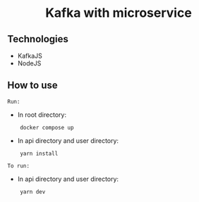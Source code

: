 <h1 align="center">
 Kafka with microservice
</h1>

## Technologies
- KafkaJS
- NodeJS

## How to use
`Run:`
- In root directory:
```
    docker compose up
```
- In api directory and user directory:
```
    yarn install
```

`To run:`
- In api directory and user directory: 
```
    yarn dev
```






